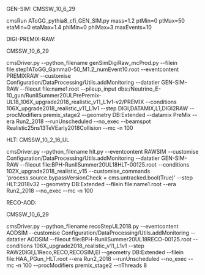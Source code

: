 GEN-SIM:
CMSSW_10_6_29

cmsRun AToGG_pythia8_cfi_GEN_SIM.py mass=1.2 ptMin=0 ptMax=50 etaMin=0 etaMax=1.4 phiMin=0 phiMax=3 maxEvents=10


DIGI-PREMIX-RAW:

CMSSW_10_6_29

cmsDriver.py  --python_filename genSimDigiRaw_mcProd.py --filein file:step1AToGG_Gamma0-50_M1.2_numEvent10.root  --eventcontent PREMIXRAW --customise Configuration/DataProcessing/Utils.addMonitoring --datatier GEN-SIM-RAW --fileout file:name1.root --pileup_input dbs:/Neutrino_E-10_gun/RunIISummer20ULPrePremix-UL18_106X_upgrade2018_realistic_v11_L1v1-v2/PREMIX        --conditions 106X_upgrade2018_realistic_v11_L1v1 --step DIGI,DATAMIX,L1,DIGI2RAW --procModifiers premix_stage2  --geometry DB:Extended  --datamix PreMix --era Run2_2018 --runUnscheduled --no_exec --beamspot Realistic25ns13TeVEarly2018Collision --mc -n 100




HLT:
CMSSW_10_2_16_UL

cmsDriver.py --python_filename hlt.py --eventcontent RAWSIM --customise Configuration/DataProcessing/Utils.addMonitoring --datatier GEN-SIM-RAW  --fileout file:BPH-RunIISummer20UL18HLT-00125.root      --conditions 102X_upgrade2018_realistic_v15     --customise_commands 'process.source.bypassVersionCheck = cms.untracked.bool(True)' --step HLT:2018v32    --geometry DB:Extended  --filein file:name1.root --era Run2_2018 --no_exec --mc -n 100



RECO-AOD:

CMSSW_10_6_29

cmsDriver.py --python_filename recoStepUL2018.py --eventcontent AODSIM --customise Configuration/DataProcessing/Utils.addMonitoring --datatier AODSIM --fileout file:BPH-RunIISummer20UL18RECO-00125.root --conditions 106X_upgrade2018_realistic_v11_L1v1 --step RAW2DIGI,L1Reco,RECO,RECOSIM,EI --geometry DB:Extended --filein file:HAA_PGun_HLT.root --era Run2_2018 --runUnscheduled --no_exec --mc -n 100 --procModifiers premix_stage2 --nThreads 8


